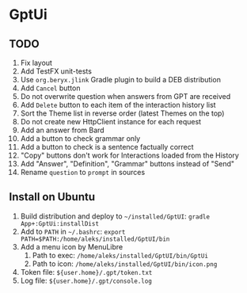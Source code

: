 # GptUi

## TODO

1. Fix layout
2. Add TestFX unit-tests
3. Use `org.beryx.jlink` Gradle plugin to build a DEB distribution
4. Add `Cancel` button
5. Do not overwrite question when answers from GPT are received
6. Add `Delete` button to each item of the interaction history list
7. Sort the Theme list in reverse order (latest Themes on the top)
8. Do not create new HttpClient instance for each request
9. Add an answer from Bard
10. Add a button to check grammar only
11. Add a button to check is a sentence factually correct
12. "Copy" buttons don't work for Interactions loaded from the History
13. Add "Answer", "Definition", "Grammar" buttons instead of "Send"
14. Rename `question` to `prompt` in sources

## Install on Ubuntu

1. Build distribution and deploy to `~/installed/GptUI`: `gradle App+:GptUi:installDist`
2. Add to `PATH` in `~/.bashrc`: `export PATH=$PATH:/home/aleks/installed/GptUI/bin`
3. Add a menu icon by MenuLibre
    1. Path to exec: `/home/aleks/installed/GptUI/bin/GptUi`
    2. Path to icon: `/home/aleks/installed/GptUI/bin/icon.png`
4. Token file: `${user.home}/.gpt/token.txt`
5. Log file: `${user.home}/.gpt/console.log`
